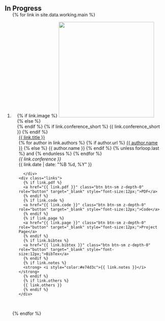 <h2 id="working" style="margin: 2px 0px -15px;">In Progress</h2>

<div class="working">
<ol class="bibliography">

{% for link in site.data.working.main %}

<li>
<div class="pub-row">
  <div class="col-sm-3 abbr" style="position: relative;padding-right: 15px;padding-left: 15px;">
    {% if link.image %}
      <img src="{{ link.image }}" class="teaser img-fluid z-depth-1" style="width:300px; object-fit: cover;">
    {% else %}
      <div style="width:300px;"></div>
    {% endif %}
    {% if link.conference_short %} 
      <abbr class="badge">{{ link.conference_short }}</abbr>
    {% endif %}
  </div>
  <div class="col-sm-9" style="position: relative;padding-right: 15px;padding-left: 20px;">
      <div class="title"><a href="{{ link.pdf }}">{{ link.title }}</a></div>
      <div class="author">
        {% for author in link.authors %}
          {% if author.url %}
            <a href="{{ author.url }}">{{ author.name }}</a>
          {% else %}
            {{ author.name }}
          {% endif %}
          {% unless forloop.last %} and {% endunless %}
        {% endfor %}
      </div>
      <div class="periodical"><em>{{ link.conference }}</em>
      <div class="date">{{ link.date | date: "%B %d, %Y" }}</div>

      </div>
    <div class="links">
      {% if link.pdf %} 
      <a href="{{ link.pdf }}" class="btn btn-sm z-depth-0" role="button" target="_blank" style="font-size:12px;">PDF</a>
      {% endif %}
      {% if link.code %} 
      <a href="{{ link.code }}" class="btn btn-sm z-depth-0" role="button" target="_blank" style="font-size:12px;">Code</a>
      {% endif %}
      {% if link.page %} 
      <a href="{{ link.page }}" class="btn btn-sm z-depth-0" role="button" target="_blank" style="font-size:12px;">Project Page</a>
      {% endif %}
      {% if link.bibtex %} 
      <a href="{{ link.bibtex }}" class="btn btn-sm z-depth-0" role="button" target="_blank" style="font-size:12px;">BibTex</a>
      {% endif %}
      {% if link.notes %} 
      <strong> <i style="color:#e74d3c">{{ link.notes }}</i></strong>
      {% endif %}
      {% if link.others %} 
      {{ link.others }}
      {% endif %}
    </div>
  </div>
</div>
</li>

<br>

{% endfor %}

</ol>
</div>

